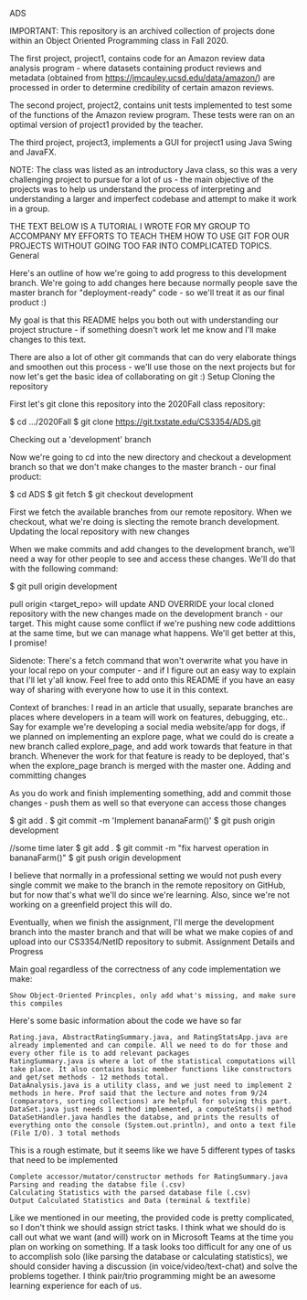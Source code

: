 ADS

IMPORTANT: This repository is an archived collection of projects done within an Object Oriented Programming class in Fall 2020.

The first project, project1, contains code for an Amazon review data analysis program - where datasets containing product reviews and metadata (obtained from https://jmcauley.ucsd.edu/data/amazon/) are processed in order to determine credibility of certain amazon reviews.

The second project, project2, contains unit tests implemented to test some of the functions of the Amazon review program. These tests were ran on an optimal version of project1 provided by the teacher.

The third project, project3, implements a GUI for project1 using Java Swing and JavaFX.

NOTE: The class was listed as an introductory Java class, so this was a very challenging project to pursue for a lot of us - the main objective of the projects was to help us understand the process of interpreting and understanding a larger and imperfect codebase and attempt to make it work in a group.

THE TEXT BELOW IS A TUTORIAL I WROTE FOR MY GROUP TO ACCOMPANY MY EFFORTS TO TEACH THEM HOW TO USE GIT FOR OUR PROJECTS WITHOUT GOING TOO FAR INTO COMPLICATED TOPICS.
General

Here's an outline of how we're going to add progress to this development branch. We're going to add changes here because normally people save the master branch for "deployment-ready" code - so we'll treat it as our final product :)

My goal is that this README helps you both out with understanding our project structure - if something doesn't work let me know and I'll make changes to this text.

There are also a lot of other git commands that can do very elaborate things and smoothen out this process - we'll use those on the next projects but for now let's get the basic idea of collaborating on git :)
Setup
Cloning the repository

First let's git clone this repository into the 2020Fall class repository:

$ cd .../2020Fall
$ git clone https://git.txstate.edu/CS3354/ADS.git

Checking out a 'development' branch

Now we're going to cd into the new directory and checkout a development branch so that we don't make changes to the master branch - our final product:

$ cd ADS
$ git fetch
$ git checkout development

First we fetch the available branches from our remote repository. When we checkout, what we're doing is slecting the remote branch development.
Updating the local repository with new changes

When we make commits and add changes to the development branch, we'll need a way for other people to see and access these changes. We'll do that with the following command:

$ git pull origin development

pull origin <target_repo> will update AND OVERRIDE your local cloned repository with the new changes made on the development branch - our target. This might cause some conflict if we're pushing new code addittions at the same time, but we can manage what happens. We'll get better at this, I promise!

Sidenote: There's a fetch command that won't overwrite what you have in your local repo on your computer - and if I figure out an easy way to explain that I'll let y'all know. Feel free to add onto this README if you have an easy way of sharing with everyone how to use it in this context.

Context of branches: I read in an article that usually, separate branches are places where developers in a team will work on features, debugging, etc.. Say for example we're developing a social media website/app for dogs, if we planned on implementing an explore page, what we could do is create a new branch called explore_page, and add work towards that feature in that branch. Whenever the work for that feature is ready to be deployed, that's when the explore_page branch is merged with the master one.
Adding and committing changes

As you do work and finish implementing something, add and commit those changes - push them as well so that everyone can access those changes

  $ git add .
  $ git commit -m 'Implement bananaFarm()'
  $ git push origin development
  
  //some time later
  $ git add .
  $ git commit -m "fix harvest operation in bananaFarm()"
  $ git push origin development

I believe that normally in a professional setting we would not push every single commit we make to the branch in the remote repository on GitHub, but for now that's what we'll do since we're learning. Also, since we're not working on a greenfield project this will do.

Eventually, when we finish the assignment, I'll merge the development branch into the master branch and that will be what we make copies of and upload into our CS3354/NetID repository to submit.
Assignment Details and Progress

Main goal regardless of the correctness of any code implementation we make:

    Show Object-Oriented Princples, only add what's missing, and make sure this compiles

Here's some basic information about the code we have so far

    Rating.java, AbstractRatingSummary.java, and RatingStatsApp.java are already implemented and can compile. All we need to do for those and every other file is to add relevant packages
    RatingSummary.java is where a lot of the statistical computations will take place. It also contains basic member functions like constructors and get/set methods - 12 methods total.
    DataAnalysis.java is a utility class, and we just need to implement 2 methods in here. Prof said that the lecture and notes from 9/24 (comparators, sorting collections) are helpful for solving this part.
    DataSet.java just needs 1 method implemented, a computeStats() method
    DataSetHandler.java handles the databse, and prints the results of everything onto the console (System.out.println), and onto a text file (File I/O). 3 total methods

This is a rough estimate, but it seems like we have 5 different types of tasks that need to be implemented

    Complete accessor/mutator/constructor methods for RatingSummary.java
    Parsing and reading the databse file (.csv)
    Calculating Statistics with the parsed database file (.csv)
    Output Calculated Statistics and Data (terminal & textfile)

Like we mentioned in our meeting, the provided code is pretty complicated, so I don't think we should assign strict tasks. I think what we should do is call out what we want (and will) work on in Microsoft Teams at the time you plan on working on something. If a task looks too difficult for any one of us to accomplish solo (like parsing the database or calculating statistics), we should consider having a discussion (in voice/video/text-chat) and solve the problems together. I think pair/trio programming might be an awesome learning experience for each of us.
